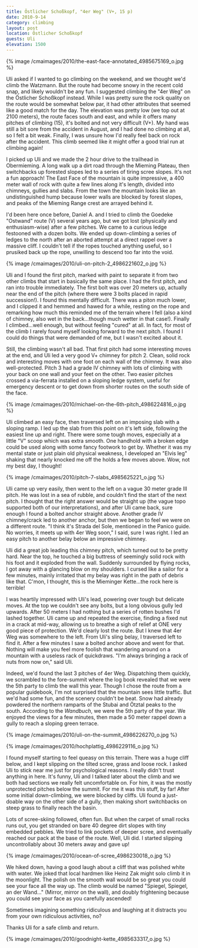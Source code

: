 ```yaml
---
title: Östlicher Schoßkopf, "4er Weg" (V+, 15 p)
date: 2010-9-14
category: climbing
layout: post
location: Östlicher Schoßkopf
guests: Uli
elevation: 1500
---
```


{% image /cmaimages/2010/the-east-face-annotated_4985675169_o.jpg %}
  
Uli asked if I wanted to go climbing on the weekend, and we thought we'd
climb the Watzmann. But the route had become snowy in the recent cold snap,
and likely wouldn't be any fun. I suggested climbing the "4er Weg" on the
Östlicher Schoßkopf instead. While I was pretty sure the rock quality on
the route would be somewhat below par, it had other attributes that seemed
like a good match for the day. The elevation was pretty low (we top out
at 2100 meters), the route faces south and east, and while it offers many
pitches of climbing (15), it's bolted and not very difficult (V+). My hand
was still a bit sore from the accident in August, and I had done no climbing
at all, so I felt a bit weak. Finally, I was unsure how I'd really feel
back on rock after the accident. This climb seemed like it might offer
a good trial run at climbing again!
  
  
I picked up Uli and we made the 2 hour drive to the trailhead in Obermieming.
A long walk up a dirt road through the Mieming Plateau, then switchbacks
up forested slopes led to a series of tiring scree slopes. It's not a fun
approach! The East Face of the mountain is quite impressive, a 400 meter
wall of rock with quite a few lines along it's length, divided into chimneys,
gullies and slabs. From the town the mountain looks like an undistinguished
hump because lower walls are blocked by forest slopes, and peaks of the
Mieming Range crest are arrayed behind it.
  
  
I'd been here once before, Daniel A. and I tried to climb the Goedeke
"Ostwand" route (V) several years ago, but we got lost (physically and
enthusiasm-wise) after a few pitches. We came to a curious ledge festooned
with a dozen bolts. We ended up down-climbing a series of ledges to the
north after an aborted attempt at a direct rappel over a massive cliff.
I couldn't tell if the ropes touched anything useful, so I prusiked back
up the rope, unwilling to descend too far into the void.
  
  
{% image /cmaimages/2010/uli-on-pitch-2_4986221602_o.jpg %}
  
  
Uli and I found the first pitch, marked with paint to separate it from
two other climbs that start in basically the same place. I had the first
pitch, and ran into trouble immediately. The first bolt was over 20 meters
up, actually near the end of the pitch (where there were 3 bolts placed
in rapid succession!). I found this mentally difficult. There was a piton
much lower, and I clipped it and hemmed and hawed for a while, resting
on the rope and remarking how much this reminded me of the terrain where
I fell (also a kind of chimney, also wet in the back...though much wetter
in that case!). Finally I climbed...well enough, but without feeling "cured"
at all. In fact, for most of the climb I rarely found myself looking forward
to the next pitch. I found I could do things that were demanded of me,
but I wasn't excited about it.
  
  
Still, the climbing wasn't all bad. That first pitch had some interesting
moves at the end, and Uli led a very good V+ chimney for pitch 2\. Clean,
solid rock and interesting moves with one foot on each wall of the chimney.
It was also well-protected. Pitch 3 had a grade IV chimney with lots of
climbing with your back on one wall and your feet on the other. Two easier
pitches crossed a via-ferrata installed on a sloping ledge system, useful
for emergency descent or to get down from shorter routes on the south side
of the face.
  
  
{% image /cmaimages/2010/michael-on-the-6th-pitch_4986224816_o.jpg %}
  
  
Uli climbed an easy face, then traversed left on an imposing slab with
a sloping ramp. I led up the slab from this point on it's left side, following
the easiest line up and right. There were some tough moves, especially
at a little "V" scoop which was extra smooth. One handhold with a broken
edge could be used along with some fancy footwork to get by. Whether it
was my mental state or just plain old physical weakness, I developed an
"Elvis leg" shaking that nearly knocked me off the holds a few moves above.
Wow, not my best day, I thought!
  
  
{% image /cmaimages/2010/pitch-7-slabs_4985625221_o.jpg %}
  
  
Uli came up very easily, then went to the left on a vague 30 meter grade
III pitch. He was lost in a sea of rubble, and couldn't find the start
of the next pitch. I thought that the right answer would be straight up
(the vague topo supported both of our interpretations), and after Uli came
back, sure enough I found a bolted anchor straight above. Another grade
IV chimney/crack led to another anchor, but then we began to feel we were
on a different route. "I think it's Strada del Sole, mentioned in the Panico
guide. No worries, it meets up with 4er Weg soon," I said, sure I was right.
I led an easy pitch to another belay below an impressive chimney.
  
  
Uli did a great job leading this chimney pitch, which turned out to be
pretty hard. Near the top, he touched a big buttress of seemingly solid
rock with his foot and it exploded from the wall. Suddenly surrounded by
flying rocks, I got away with a glancing blow on my shoulders. I cursed
like a sailor for a few minutes, mainly irritated that my belay was right
in the path of debris like that. C'mon, I thought, this is the Mieminger
Kette...the rock here is terrible!
  
  
I was heartily impressed with Uli's lead, powering over tough but delicate
moves. At the top we couldn't see any bolts, but a long obvious gully led
upwards. After 50 meters I had nothing but a series of rotten bushes I'd
lashed together. Uli came up and repeated the exercise, finding a fixed
nut in a crack at mid-way, allowing us to breathe a sigh of relief at ONE
very good piece of protection. We'd clearly lost the route. But I knew
that 4er Weg was somewhere to the left. From Uli's sling belay, I traversed
left to find it. After a few minutes I saw a bolted anchor above and went
for that. Nothing will make you feel more foolish that wandering around
on a mountain with a useless rack of quickdraws. "I'm always bringing a
rack of nuts from now on," said Uli.
  
  
Indeed, we'd found the last 3 pitches of 4er Weg. Dispatching them quickly,
we scrambled to the fore-summit where the log book revealed that we were
the 5th party to climb the wall this year. Though I chose the route from
a popular guidebook, I'm not surprised that the mountain sees little traffic.
But we'd had some fun, and the scenery couldn't be beat. Snow had already
powdered the northern ramparts of the Stubai and Ötztal peaks to the south.
According to the _Wandbuch_, we were the 5th party of the year. We
enjoyed the views for a few minutes, then made a 50 meter rappel down a
gully to reach a sloping green terrace.
  
  
{% image /cmaimages/2010/uli-on-the-summit_4986226270_o.jpg %}
  
{% image /cmaimages/2010/hochplattig_4986229116_o.jpg %}
  
  
I found myself starting to feel queasy on this terrain. There was a huge
cliff below, and I kept slipping on the tilted scree, grass and loose rock.
I asked Uli to stick near me just for psychological reasons. I really didn't
trust anything in here. It's funny, Uli and I talked later about the climb
and we both had sections we really felt uncomfortable on. For him, it was
the mostly unprotected pitches below the summit. For me it was this stuff,
by far! After some initial down-climbing, we were blocked by cliffs. Uli
found a just-doable way on the other side of a gully, then making short
switchbacks on steep grass to finally reach the basin.
  
  
Lots of scree-skiing followed, often fun. But when the carpet of small
rocks runs out, you get stranded on bare 40 degree dirt slopes with tiny
embedded pebbles. We tried to link pockets of deeper scree, and eventually
reached our pack at the base of the route. Well, Uli did. I started slipping
uncontrollably about 30 meters away and gave up!
  
  
{% image /cmaimages/2010/ocean-of-scree_4986230018_o.jpg %}
  
  
We hiked down, having a good laugh about a cliff that was polished white
with water. We joked that local hardmen like Heinz Zak might solo climb
it in the moonlight. The polish on the smooth wall would be so great you
could see your face all the way up. The climb would be named "Spiegel,
Spiegel, an der Wand..." (Mirror, mirror on the wall), and doubly frightening
because you could see your face as you carefully ascended!
  
  
Sometimes imagining something ridiculous and laughing at it distracts
you from your own ridiculous activities, no?
  
  
Thanks Uli for a safe climb and return.
  
{% image /cmaimages/2010/goodnight-kette_4985633317_o.jpg %}
  
  
